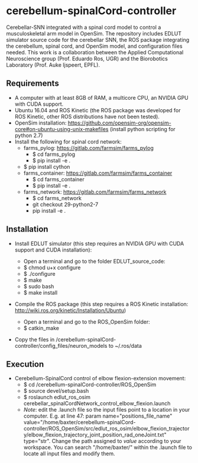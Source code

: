 # cerebellum-spinalCord-controller
Cerebellar-SNN integrated with a spinal cord model to control a musculoskeletal arm model in OpenSim. The repository includes EDLUT simulator source code for the cerebellar SNN, the ROS package integrating the cerebellum, spinal cord, and OpenSim model, and configuration files needed. This work is a collaboration between the Applied Computational Neuroscience group (Prof. Eduardo Ros, UGR) and the Biorobotics Laboratory (Prof. Auke Ijspeert, EPFL). 

##  Requirements
* A computer with at least 8GB of RAM, a multicore CPU, an NVIDIA GPU with CUDA support. 
* Ubuntu 16.04 and ROS Kinetic (the ROS package was developed for ROS Kinetic, other ROS distributions have not been tested).
* OpenSim installation: https://github.com/opensim-org/opensim-core#on-ubuntu-using-unix-makefiles (install python scripting for python 2.7)
* Install the following for spinal cord network: 
  * farms_pylog: https://gitlab.com/farmsim/farms_pylog
    * $ cd farms_pylog 
    * $ pip install -e .
  * $ pip install cython
  * farms_container: https://gitlab.com/farmsim/farms_container
    * $ cd farms_container 
    * $ pip install -e .
  * farms_network: https://gitlab.com/farmsim/farms_network
    * $ cd farms_network 
    * git checkout 29-python2-7
    * pip install -e .

## Installation
* Install EDLUT simulator (this step requires an NVIDIA GPU with CUDA support and CUDA installation):
	* Open a terminal and go to the folder EDLUT_source_code:
	* $ chmod u+x configure
	* $ ./configure
	* $ make
	* $ sudo bash
	* $ make install

* Compile the ROS package (this step requires a ROS Kinetic installation: http://wiki.ros.org/kinetic/Installation/Ubuntu)
	* Open a terminal and go to the ROS_OpenSim folder:
	* $ catkin_make

* Copy the files in /cerebellum-spinalCord-controller/config_files/neuron_models to ~/.ros/data

## Execution
* Cerebellum-SpinalCord control of elbow flexion-extension movement: 
  * $ cd /cerebellum-spinalCord-controller/ROS_OpenSim
  * $ source devel/setup.bash
  * $ roslaunch edlut_ros_osim cerebellar_spinalCordNetwork_control_elbow_flexion.launch 
  * *Note*: edit the .launch file so the input files point to a location in your computer. E.g. at line 47: param name="positions_file_name" value="/home/baxter/cerebellum-spinalCord-controller/ROS_OpenSim/src/edlut_ros_osim/elbow_flexion_trajectory/elbow_flexion_trajectory_joint_position_rad_oneJoint.txt" type="str". Change the path assigned to *value* according to your workspace. You can search "/home/baxter/" within the .launch file to locate all input files and modify them. 
    


